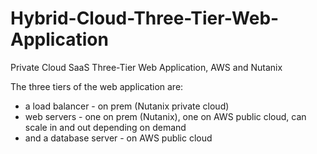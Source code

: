 # Hybrid-Cloud-Three-Tier-Web-Application
Private Cloud SaaS Three-Tier Web Application, AWS and Nutanix

The three tiers of the web application are:

- a load balancer - on prem (Nutanix private cloud)
- web servers - one on prem (Nutanix), one on AWS public cloud, can scale in and out depending on demand
- and a database server - on AWS public cloud
